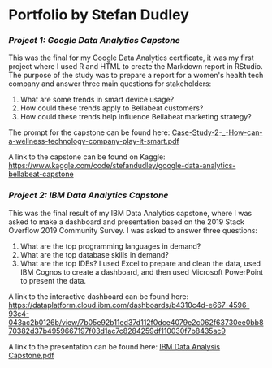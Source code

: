 # Portfolio by Stefan Dudley

### *Project 1: Google Data Analytics Capstone*

This was the final for my Google Data Analytics certificate, it was my first project where I used R and HTML to create the Markdown report in RStudio.
The purpose of the study was to prepare a report for a women's health tech company and answer three main questions for stakeholders:
1. What are some trends in smart device usage?
2. How could these trends apply to Bellabeat customers?
3. How could these trends help influence Bellabeat marketing strategy?

The prompt for the capstone can be found here: [Case-Study-2-_-How-can-a-wellness-technology-company-play-it-smart.pdf](https://github.com/Dudlst01/Portfolio/files/11357009/Case-Study-2-_-How-can-a-wellness-technology-company-play-it-smart.pdf)

A link to the capstone can be found on Kaggle: https://www.kaggle.com/code/stefandudley/google-data-analytics-bellabeat-capstone

### *Project 2: IBM Data Analytics Capstone*

This was the final result of my IBM Data Analytics capstone, where I was asked to make a dashboard and presentation based on the 2019 Stack Overflow 2019 Community Survey. I was asked to answer three questions:
1. What are the top programming languages in demand?
2. What are the top database skills in demand?
3. What are the top IDEs?
I used Excel to prepare and clean the data, used IBM Cognos to create a dashboard, and then used Microsoft PowerPoint to present the data.

A link to the interactive dashboard can be found here: https://dataplatform.cloud.ibm.com/dashboards/b4310c4d-e667-4596-93c4-043ac2b0126b/view/7b05e92b11ed37d112f0dce4079e2c062f63730ee0bb870382d37b4959667197f03d1ac7c8284259df110030f7b8435ac9

A link to the presentation can be found here: [IBM Data Analysis Capstone.pdf](https://github.com/Dudlst01/Portfolio/files/11357128/IBM.Data.Analysis.Capstone.pdf)
